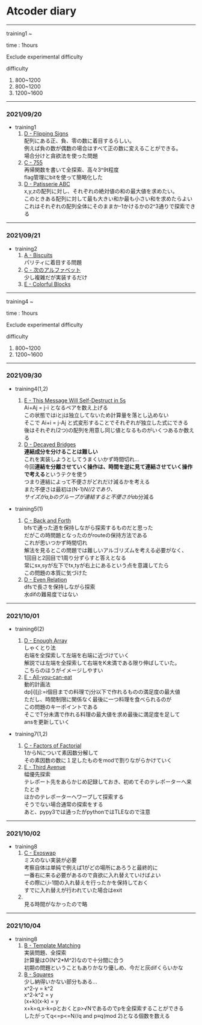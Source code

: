# Atcoder diary


___ 

training1 ~

time : 1hours

Exclude experimental difficulty

difficulty
1. 800~1200
2. 800~1200
3. 1200~1600

___
### 2021/09/20  
- training1  
    1. [D - Flipping Signs](https://atcoder.jp/contests/abc125/tasks/abc125_d)  
    配列にある正、負、零の数に着目するらしい。  
    例えば負の数が偶数の場合はすべて正の数に変えることができる。  
    場合分けと貪欲法を使った問題
    2. [C - 755](https://atcoder.jp/contests/abc114/tasks/abc114_c)  
    再帰関数を書いて全探索、高々3^9t程度  
    flag管理にbitを使って簡略化した
    3. [D - Patisserie ABC](https://atcoder.jp/contests/abc100/tasks/abc100_d)  
    x,y,zの配列に対し、それぞれの絶対値の和の最大値を求めたい。  
    このときある配列に対して最も大きい和か最も小さい和を求めたらよい  
    これはそれぞれの配列全体にそのままか-1かけるかの2^3通りで探索できる


___
### 2021/09/21  
- training2  
    1. [A - Biscuits](https://atcoder.jp/contests/agc017/tasks/agc017_a)  
    パリティに着目する問題
    2. [C - 次のアルファベット](https://atcoder.jp/contests/code-festival-2016-quala/tasks/codefestival_2016_qualA_c)  
    少し複雑だが実装するだけ  
    3. [E - Colorful Blocks](https://atcoder.jp/contests/abc167/tasks/abc167_e)  


___ 

training4 ~

time : 1hours

Exclude experimental difficulty

difficulty
1. 800~1200
2. 1200~1600


___

### 2021/09/30
- training4(1,2)
    1. [E - This Message Will Self-Destruct in 5s](https://atcoder.jp/contests/abc166/tasks/abc166_e)  
    Ai+Aj = j-i となるペアを数え上げる  
    この状態ではiとjは独立してないため計算量を落とし込めない  
    そこで Ai+i = j-Aj と式変形することでそれぞれが独立した式にできる  
    後はそれぞれ(2つ)の配列を用意し同じ値となるものがいくつあるか数える
    2. [D - Decayed Bridges ](https://atcoder.jp/contests/abc120/tasks/abc120_d)  
    **連結成分を分けることは難しい**  
    これを実装しようとしてうまくいかず時間切れ...  
    今回**連結を分離させていく操作は、時間を逆に見て連結させていく操作で考える**というテクを使う  
    つまり連結によって不便さがどれだけ減るかを考える  
    また不便さは最初は(N-1)*N//2であり、  
    サイズがa,bのグループが連結すると不便さがa*b分減る


- training5(1)
    1. [C - Back and Forth](https://atcoder.jp/contests/abc051/tasks/abc051_c)  
    bfsで通った道を保持しながら探索するものだと思った  
    だがこの時問題となったのがrouteの保持方法である  
    これが思いつかず時間切れ  
    解法を見るとこの問題では難しいアルゴリズムを考える必要がなく、  
    1回目と2回目で1周り分ずらすと答えとなる  
    常にsx,syが左下でtx,tyが右上にあるという点を意識してたら  
    この問題の本質に気づけた
    2. [D - Even Relation](https://atcoder.jp/contests/abc126/tasks/abc126_d)  
    dfsで長さを保持しながら探索  
    水difの難易度ではない


___
### 2021/10/01
- training6(2)
    1. [D - Enough Array](https://atcoder.jp/contests/abc130/tasks/abc130_d)  
    しゃくとり法  
    右端を全探索して左端を右端に近づけていく  
    解説では左端を全探索して右端をK未満である限り伸ばしていた。  
    こちらのほうがイメージしやすい
    2. [E - All-you-can-eat](https://atcoder.jp/contests/abc145/tasks/abc145_e)  
    動的計画法  
    dp[i][j]:=i個目までの料理でj分以下で作れるものの満足度の最大値  
    ただし、時間制限に関係なく最後に一つ料理を食べられるのが  
    この問題のキーポイントである  
    そこでT分未満で作れる料理の最大値を求め最後に満足度を足して  
    ansを更新していく


- training7(1,2)
    1. [C - Factors of Factorial](https://atcoder.jp/contests/arc067/tasks/arc067_a)  
    1からNについて素因数分解して  
    その素因数の数に１足したものをmodで割りながらかけていく
    2. [E - Third Avenue](https://atcoder.jp/contests/abc184/tasks/abc184_e)  
    幅優先探索  
    テレポート先をあらかじめ記録しておき、初めてそのテレポーターへ来たとき  
    ほかのテレポーターへワープして探索する  
    そうでない場合通常の探索をする  
    あと、pypy3では通ったがpythonではTLEなので注意




___
### 2021/10/02
- training8
    1. [C - Exoswap](https://atcoder.jp/contests/arc110/tasks/arc110_c)  
    ミスのない実装が必要  
    考察自体は単純で例えば1がどの場所にあろうと最終的に  
    一番右に来る必要があるので貪欲に入れ替えていけばよい  
    その際にi,i-1間の入れ替えを行ったかを保持しておく  
    すでに入れ替えが行われていた場合はexit
    2. []()  
    見る時間がなかったので略


___
### 2021/10/04
- training8
    1. [B - Template Matching](https://atcoder.jp/contests/abc054/tasks/abc054_b)  
    実装問題、全探索  
    計算量はO(N^2*M^2)なので十分間に合う  
    初期の問題ということもありかなり優しめ、今だと灰difくらいかな
    2. [B - Squares ](https://atcoder.jp/contests/arc125/tasks/arc125_b)  
    少し納得いかない部分もある...  
    x^2-y = k^2  
    x^2-k^2 = y  
    (x+k)(x-k) = y  
    x+k=q,x-k=pとおくとp>√Nであるのでpを全探索することができる  
    したがってq<=p<=N//q and p≡q(mod 2)となる個数を数える  
    